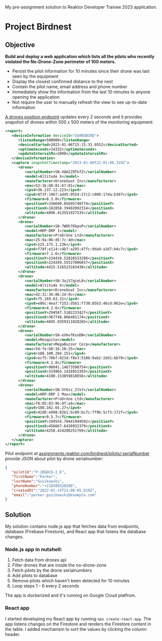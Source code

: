 My pre-assignment solution to Reaktor Developer Trainee 2023 application.

# Project Birdnest

## Objective
**Build and deploy a web application which lists all the pilots who recently violated the No-Drone-Zone perimeter of 100 meters.**

- Persist the pilot information for 10 minutes since their drone was last seen by the equipment
- Display the closest confirmed distance to the nest
- Contain the pilot name, email address and phone number
- Immediately show the information from the last 10 minutes to anyone opening the application
- Not require the user to manually refresh the view to see up-to-date information

[A drones position endpoint](assignments.reaktor.com/birdnest/drones) updates every 2 seconds and it provides snapshot of drones within 500 x 500 meters of the monitoring equipment:
```xml
<report>
   <deviceInformation deviceId="GUARDB1RD">
      <listenRange>500000</listenRange>
      <deviceStarted>2023-01-06T15:15:33.955Z</deviceStarted>
      <uptimeSeconds>24332</uptimeSeconds>
      <updateIntervalMs>2000</updateIntervalMs>
   </deviceInformation>
   <capture snapshotTimestamp="2023-01-06T22:01:06.310Z">
      <drone>
         <serialNumber>SN-XQmIZ9TkfZ</serialNumber>
         <model>Altitude X</model>
         <manufacturer>DroneGoat Inc</manufacturer>
         <mac>52:1b:68:81:67:81</mac>
         <ipv4>36.237.12.223</ipv4>
         <ipv6>8f3f:1967:ad45:9554:27c2:c008:17da:b307</ipv6>
         <firmware>8.3.0</firmware>
         <positionY>336690.05695740774</positionY>
         <positionX>182858.39492092314</positionX>
         <altitude>4896.413551927535</altitude>
      </drone>
      <drone>
         <serialNumber>SN-7WDh76bpoP</serialNumber>
         <model>HRP-DRP 1</model>
         <manufacturer>ProDröne Ltd</manufacturer>
         <mac>25:9a:06:d5:7c:4d</mac>
         <ipv4>125.175.1.236</ipv4>
         <ipv6>f78f:e114:c4b7:a295:47fc:9da9:a3d7:b4c7</ipv6>
         <firmware>7.1.6</firmware>
         <positionY>234410.52826533286</positionY>
         <positionX>224269.55527006657</positionX>
         <altitude>4415.516523163438</altitude>
      </drone>
      <drone>
         <serialNumber>SN-3ajS7qieL8</serialNumber>
         <model>Altitude X</model>
         <manufacturer>DroneGoat Inc</manufacturer>
         <mac>d2:31:36:06:24:9c</mac>
         <ipv4>75.169.63.31</ipv4>
         <ipv6>e86c:4ea7:f252:d561:f730:85b3:46cd:062e</ipv6>
         <firmware>4.2.6</firmware>
         <positionY>294587.5102233427</positionY>
         <positionX>367748.866481174</positionX>
         <altitude>4045.9359311028265</altitude>
      </drone>
      <drone>
         <serialNumber>SN-eVmvfKsoDN</serialNumber>
         <model>Mosquito</model>
         <manufacturer>MegaBuzzer Corp</manufacturer>
         <mac>54:fe:b0:16:20:25</mac>
         <ipv4>188.100.204.151</ipv4>
         <ipv6>ecf5:70bf:023d:f8e3:5106:9ab2:2dd1:bb78</ipv6>
         <firmware>4.1.8</firmware>
         <positionY>90041.14673598754</positionY>
         <positionX>319903.1428953393</positionX>
         <altitude>4100.153859818656</altitude>
      </drone>
      <drone>
         <serialNumber>SN-5t6zz_21VJ</serialNumber>
         <model>HRP-DRP 1 Max</model>
         <manufacturer>ProDröne Ltd</manufacturer>
         <mac>f8:85:83:9b:0f:a4</mac>
         <ipv4>198.162.65.27</ipv4>
         <ipv6>42d6:e998:82b1:bc89:bc7c:7f9b:5cf3:172f</ipv6>
         <firmware>9.5.7</firmware>
         <positionY>199554.70441949592</positionY>
         <positionX>456667.6438932379</positionX>
         <altitude>4258.424200251769</altitude>
      </drone>
   </capture>
</report>
``` 

Pilot endpoint at [assignments.reaktor.com/birdnest/pilots/:serialNumber](assignments.reaktor.com/birdnest/pilots/:serialNumber) provide JSON about pilot by drone serialnumber:
```json
{
   "pilotId":"P-2BGDCD-I_K",
   "firstName":"Parker",
   "lastName":"Gusikowski",
   "phoneNumber":"+210509320288",
   "createdDt":"2022-01-15T21:06:05.019Z",
   "email":"parker.gusikowski@example.com"
}
```
## Solution

My solution contains node.js app that fetches data from endpoints, database (Firebase Firestore), and React app that listens the database changes.

### Node.js app in nutshell:

1. Fetch data from drones api
2. Filter drones that are inside the no-drone-zone
3. Fetch pilots by the drone serialnumbers
4. Add pilots to database
5. Remove pilots which haven't been detected for 10 minutes
6. Loop steps 1 - 6 every 2 seconds

The app is dockerized and it's running on Google Cloud platfrom.

### React app

I started developing my React app by running `npx create-react-app`. The app listens changes on the Firestore and renders the Firestore content in the table. I added mechanism to sort the values by clicking the column header.



